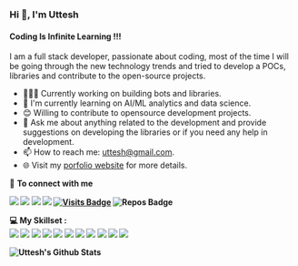 ### Hi 👋, I'm Uttesh
#### Coding Is Infinite Learning !!!
I am a full stack developer, passionate about coding, most of the time I will be going through the new technology trends and tried to develop a POCs, libraries and contribute to the open-source projects.

- 👨🏽‍💻 Currently working on building bots and libraries.
- 🤝 I'm currently learning on AI/ML analytics and data science.
- 😊 Willing to contribute to opensource development projects.
- 💬 Ask me about anything related to the development and provide suggestions on developing the libraries or if you need any help in development.
- 📫 How to reach me: uttesh@gmail.com.
- 🌐 Visit my [porfolio website](http://uttesh.com/) for more details.

<summary>🤝 <b>To connect with me<b></summary>

<p align = "center">

[<img src="https://img.shields.io/badge/twitter-%231DA1F2.svg?&style=for-the-badge&logo=twitter&logoColor=white" />](https://twitter.com/uttesh) 
[<img src="https://img.shields.io/badge/medium-%2312100E.svg?&style=for-the-badge&logo=medium&logoColor=white" />](https://medium.com/@uttesh)
[<img src ="https://img.shields.io/badge/portfolio-web-%23.svg?&style=for-the-badge&logo=&logoColor=white%22">](https://uttesh.com/)
[<img src="https://img.shields.io/badge/linkedin-%230077B5.svg?&style=for-the-badge&logo=linkedin&logoColor=white" />](https://www.linkedin.com/in/uttesh/)
[![Visits Badge](https://badges.pufler.dev/visits/pr2tik1/pr2tik1?style=for-the-badge&color=blue)](https://github.com/uttesh/uttesh)
![Repos Badge](https://badges.pufler.dev/repos/uttesh?style=for-the-badge&color=red)
</p>

<summary>💻 <b>My Skillset</b> :</summary>
<img src="https://img.shields.io/badge/java%20-%2314354C.svg?&style=for-the-badge&logo=java&logoColor=white"/>  <img src="https://img.shields.io/badge/spring%20-%2300599C.svg?&style=for-the-badge&logo=spring&logoColor=white"/>  <img src="https://img.shields.io/badge/docker%20-%2314354C.svg?&style=for-the-badge&logo=docker&logoColor=white"/> <img src="https://img.shields.io/badge/angular%20-%2314354C.svg?&style=for-the-badge&logo=angular&logoColor=white"/> <img src="https://img.shields.io/badge/react%20-%2314354C.svg?&style=for-the-badge&logo=react&logoColor=white"/>
<img src="https://img.shields.io/badge/markdown-%23000000.svg?&style=for-the-badge&logo=markdown&logoColor=white"/> 
<img src="https://img.shields.io/badge/python-%23000000.svg?&style=for-the-badge&logo=python&logoColor=white"/> 
<img src="https://img.shields.io/badge/fastapi%20-%23000.svg?&style=for-the-badge&logo=fastapi&logoColor=white"/> 
<img src="https://img.shields.io/badge/git%20-%23F05033.svg?&style=for-the-badge&logo=git&logoColor=white"/> 
<img src="https://img.shields.io/badge/AWS%20-%23FF9900.svg?&style=for-the-badge&logo=amazon-aws&logoColor=white"/> 
<img src="https://img.shields.io/badge/heroku%20-%23430098.svg?&style=for-the-badge&logo=heroku&logoColor=white"/> 

![Uttesh's Github Stats](https://github-readme-stats.vercel.app/api?username=uttesh&show_icons=true&theme=highcontrast&count_private=true&show_icons=true)

<!--
**uttesh/uttesh** is a ✨ _special_ ✨ repository because its `README.md` (this file) appears on your GitHub profile.

Here are some ideas to get you started:

- 🔭 I’m currently working on ...
- 🌱 I’m currently learning ...
- 👯 I’m looking to collaborate on ...
- 🤔 I’m looking for help with ...
- 💬 Ask me about ...
- 📫 How to reach me: ...
- 😄 Pronouns: ...
- ⚡ Fun fact: ...
-->
